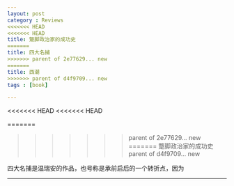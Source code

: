 ```yaml
---
layout: post
category : Reviews
<<<<<<< HEAD
<<<<<<< HEAD
title: 蹩脚政治家的成功史
=======
title: 四大名捕
>>>>>>> parent of 2e77629... new
=======
title: 西潮
>>>>>>> parent of d4f9709... new
tags : [book]

---
```


<<<<<<< HEAD
<<<<<<< HEAD

=======
>>>>>>> parent of 2e77629... new
=======
蹩脚政治家的成功史
>>>>>>> parent of d4f9709... new


四大名捕是温瑞安的作品，也号称是承前启后的一个转折点，因为




---











